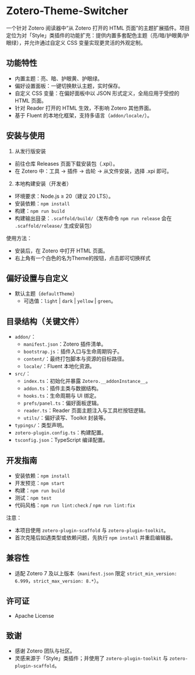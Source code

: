 # Zotero-Theme-Switcher

一个针对 Zotero 阅读器中“从 Zotero 打开的 HTML 页面”的主题扩展插件。项目定位为对「Style」类插件的功能扩充：提供内置多套配色主题（亮/暗/护眼黄/护眼绿），并允许通过自定义 CSS 变量实现更灵活的外观定制。

## 功能特性

- 内置主题：亮、暗、护眼黄、护眼绿。
- 偏好设置面板：一键切换默认主题，实时保存。
- 自定义 CSS 变量：在偏好面板中以 JSON 形式定义，全局应用于受控的 HTML 页面。
- 针对 Reader 打开的 HTML 生效，不影响 Zotero 其他界面。
- 基于 Fluent 的本地化框架，支持多语言（`addon/locale/`）。

## 安装与使用

1) 从发行版安装
- 前往仓库 Releases 页面下载安装包（.xpi）。
- 在 Zotero 中：工具 → 插件 → 齿轮 → 从文件安装，选择 .xpi 即可。

2) 本地构建安装（开发者）
- 环境要求：Node.js ≥ 20（建议 20 LTS）。
- 安装依赖：`npm install`
- 构建：`npm run build`
- 构建输出目录：`.scaffold/build/`（发布命令 `npm run release` 会在 `.scaffold/release/` 生成安装包）

使用方法：
- 安装后，在 Zotero 中打开 HTML 页面。
- 右上角有一个白色的名为Theme的按钮，点击即可切换样式

## 偏好设置与自定义

- 默认主题（`defaultTheme`）
  - 可选值：`light` | `dark` | `yellow` | `green`。

## 目录结构（关键文件）

- `addon/`：
  - `manifest.json`：Zotero 插件清单。
  - `bootstrap.js`：插件入口与生命周期钩子。
  - `content/`：最终打包脚本与资源的目标路径。
  - `locale/`：Fluent 本地化资源。
- `src/`：
  - `index.ts`：初始化并暴露 `Zotero.__addonInstance__`。
  - `addon.ts`：插件主类与数据结构。
  - `hooks.ts`：生命周期与 UI 绑定。
  - `prefs/panel.ts`：偏好面板逻辑。
  - `reader.ts`：Reader 页面主题注入与工具栏按钮逻辑。
  - `utils/`：偏好读写、Toolkit 封装等。
- `typings/`：类型声明。
- `zotero-plugin.config.ts`：构建配置。
- `tsconfig.json`：TypeScript 编译配置。

## 开发指南

- 安装依赖：`npm install`
- 开发预览：`npm start`
- 构建：`npm run build`
- 测试：`npm test`
- 代码风格：`npm run lint:check` / `npm run lint:fix`

注意：
- 本项目使用 `zotero-plugin-scaffold` 与 `zotero-plugin-toolkit`。
- 首次克隆后如遇类型或依赖问题，先执行 `npm install` 并重启编辑器。

## 兼容性

- 适配 Zotero 7 及以上版本（`manifest.json` 限定 `strict_min_version: 6.999`，`strict_max_version: 8.*`）。

## 许可证

- Apache License

## 致谢

- 感谢 Zotero 团队与社区。
- 灵感来源于「Style」类插件；并使用了 `zotero-plugin-toolkit` 与 `zotero-plugin-scaffold`。
